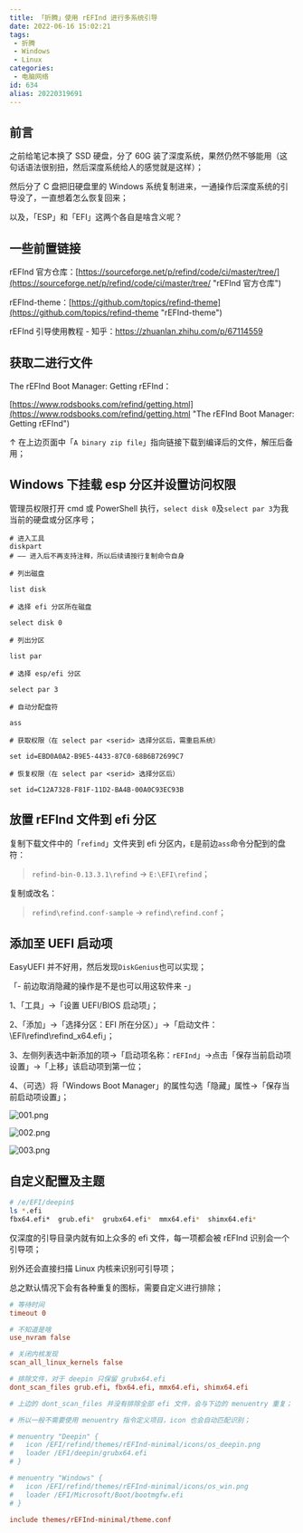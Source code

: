 ```yaml
---
title: 「折腾」使用 rEFInd 进行多系统引导
date: 2022-06-16 15:02:21
tags:
 - 折腾
 - Windows
 - Linux
categories:
 - 电脑网络
id: 634
alias: 20220319691
---
```


## 前言

之前给笔记本换了 SSD 硬盘，分了 60G 装了深度系统，果然仍然不够能用（这句话语法很别扭，然后深度系统给人的感觉就是这样）；

然后分了 C 盘把旧硬盘里的 Windows 系统复制进来，一通操作后深度系统的引导没了，一直想着怎么恢复回来；

以及，「ESP」和「EFI」这两个各自是啥含义呢？

<!--more-->

## 一些前置链接

rEFInd 官方仓库：[https://sourceforge.net/p/refind/code/ci/master/tree/](https://sourceforge.net/p/refind/code/ci/master/tree/ "rEFInd 官方仓库")

rEFInd-theme：[https://github.com/topics/refind-theme](https://github.com/topics/refind-theme "rEFInd-theme")

rEFInd 引导使用教程 - 知乎：https://zhuanlan.zhihu.com/p/67114559

## 获取二进行文件

The rEFInd Boot Manager: Getting rEFInd：

[https://www.rodsbooks.com/refind/getting.html](https://www.rodsbooks.com/refind/getting.html "The rEFInd Boot Manager: Getting rEFInd")

↑ 在上边页面中「`A binary zip file`」指向链接下载到编译后的文件，解压后备用；

## Windows 下挂载 esp 分区并设置访问权限

管理员权限打开 cmd 或 PowerShell 执行，`select disk 0`及`select par 3`为我当前的硬盘或分区序号；

```shell
# 进入工具
diskpart
# —— 进入后不再支持注释，所以后续请按行复制命令自身

# 列出磁盘

list disk

# 选择 efi 分区所在磁盘

select disk 0

# 列出分区

list par

# 选择 esp/efi 分区

select par 3

# 自动分配盘符

ass

# 获取权限（在 select par <serid> 选择分区后，需重启系统）

set id=EBD0A0A2-B9E5-4433-87C0-68B6B72699C7

# 恢复权限（在 select par <serid> 选择分区后）

set id=C12A7328-F81F-11D2-BA4B-00A0C93EC93B
```

## 放置 rEFInd 文件到 efi 分区

复制下载文件中的「`refind`」文件夹到 efi 分区内，`E`是前边`ass`命令分配到的盘符：

> `refind-bin-0.13.3.1\refind` → `E:\EFI\refind`；

复制或改名：

> `refind\refind.conf-sample` → `refind\refind.conf`；



## 添加至 UEFI 启动项

EasyUEFI 并不好用，然后发现`DiskGenius`也可以实现；

「- 前边取消隐藏的操作是不是也可以用这软件来 -」

1、「工具」→「设置 UEFI/BIOS 启动项」；

2、「添加」→「选择分区：EFI 所在分区）」→「启动文件：\EFI\refind\refind_x64.efi」；

3、左侧列表选中新添加的项→「启动项名称：`rEFInd`」→点击「保存当前启动项设置」→「上移」该启动项到第一位；

4、（可选）将「Windows Boot Manager」的属性勾选「隐藏」属性→「保存当前启动项设置」；

![001.png](001.png)

![002.png](002.png)

![003.png](003.png)

## 自定义配置及主题

```bash
# /e/EFI/deepin$
ls *.efi
fbx64.efi*  grub.efi*  grubx64.efi*  mmx64.efi*  shimx64.efi*
```

仅深度的引导目录内就有如上众多的 efi 文件，每一项都会被 rEFInd 识别会一个引导项；

别外还会直接扫描 Linux 内核来识别可引导项；

总之默认情况下会有各种重复的图标，需要自定义进行排除；

```conf
# 等待时间
timeout 0

# 不知道是啥
use_nvram false

# 关闭内核发现
scan_all_linux_kernels false

# 排除文件，对于 deepin 只保留 grubx64.efi
dont_scan_files grub.efi, fbx64.efi, mmx64.efi, shimx64.efi

# 上边的 dont_scan_files 并没有排除全部 efi 文件，会与下边的 menuentry 重复；

# 所以一般不需要使用 menuentry 指令定义项目，icon 也会自动匹配识别；

# menuentry "Deepin" {
# 	icon /EFI/refind/themes/rEFInd-minimal/icons/os_deepin.png
# 	loader /EFI/deepin/grubx64.efi
# }

# menuentry "Windows" {
# 	icon /EFI/refind/themes/rEFInd-minimal/icons/os_win.png
# 	loader /EFI/Microsoft/Boot/bootmgfw.efi
# }

include themes/rEFInd-minimal/theme.conf
```
